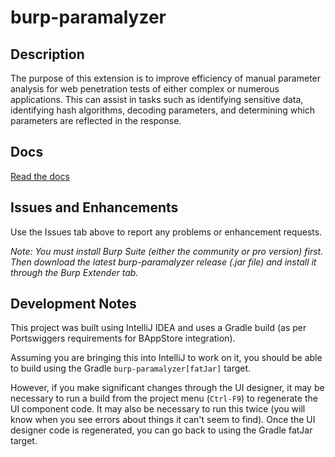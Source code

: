 # burp-paramalyzer

## Description
The purpose of this extension is to improve efficiency of manual parameter analysis for web penetration tests of either complex or numerous applications.  This can assist in tasks such as identifying sensitive data, identifying hash algorithms, decoding parameters, and determining which parameters are reflected in the response.

## Docs

[Read the docs](http://jgillam.github.io/burp-paramalyzer/)

## Issues and Enhancements
Use the Issues tab above to report any problems or enhancement requests.

_Note: You must install Burp Suite (either the community or pro version) first.  Then download the latest burp-paramalyzer release (.jar file) and install it through the Burp Extender tab._


## Development Notes
This project was built using IntelliJ IDEA and uses a Gradle build (as per Portswiggers requirements for BAppStore integration).

Assuming you are bringing this into IntelliJ to work on it, you should be able to build using the Gradle `burp-paramalyzer[fatJar]` target.

However, if you make significant changes through the UI designer, it may be necessary to run a build from the project menu (`Ctrl-F9`) to regenerate the UI component code. It may also be necessary to run this twice (you will know when you see errors about things it can't seem to find). Once the UI designer code is regenerated, you can go back to using the Gradle fatJar target.  